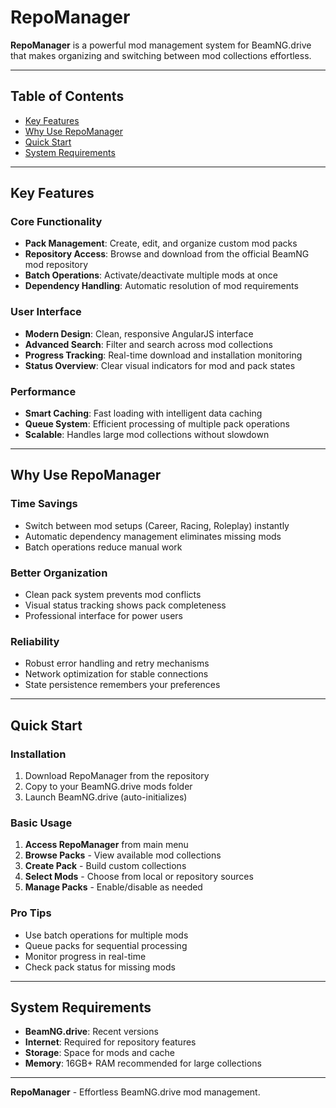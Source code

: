# RepoManager

**RepoManager** is a powerful mod management system for BeamNG.drive that makes organizing and switching between mod collections effortless.

---

## Table of Contents
- [Key Features](#key-features)
- [Why Use RepoManager](#why-use-repomanager)
- [Quick Start](#quick-start)
- [System Requirements](#system-requirements)

---

## Key Features

### Core Functionality
- **Pack Management**: Create, edit, and organize custom mod packs
- **Repository Access**: Browse and download from the official BeamNG mod repository
- **Batch Operations**: Activate/deactivate multiple mods at once
- **Dependency Handling**: Automatic resolution of mod requirements

### User Interface
- **Modern Design**: Clean, responsive AngularJS interface
- **Advanced Search**: Filter and search across mod collections
- **Progress Tracking**: Real-time download and installation monitoring
- **Status Overview**: Clear visual indicators for mod and pack states

### Performance
- **Smart Caching**: Fast loading with intelligent data caching
- **Queue System**: Efficient processing of multiple pack operations
- **Scalable**: Handles large mod collections without slowdown

---

## Why Use RepoManager

### Time Savings
- Switch between mod setups (Career, Racing, Roleplay) instantly
- Automatic dependency management eliminates missing mods
- Batch operations reduce manual work

### Better Organization
- Clean pack system prevents mod conflicts
- Visual status tracking shows pack completeness
- Professional interface for power users

### Reliability
- Robust error handling and retry mechanisms
- Network optimization for stable connections
- State persistence remembers your preferences

---

## Quick Start

### Installation
1. Download RepoManager from the repository
2. Copy to your BeamNG.drive mods folder
3. Launch BeamNG.drive (auto-initializes)

### Basic Usage
1. **Access RepoManager** from main menu
2. **Browse Packs** - View available mod collections
3. **Create Pack** - Build custom collections
4. **Select Mods** - Choose from local or repository sources
5. **Manage Packs** - Enable/disable as needed

### Pro Tips
- Use batch operations for multiple mods
- Queue packs for sequential processing
- Monitor progress in real-time
- Check pack status for missing mods

---

## System Requirements

- **BeamNG.drive**: Recent versions
- **Internet**: Required for repository features
- **Storage**: Space for mods and cache
- **Memory**: 16GB+ RAM recommended for large collections

---

**RepoManager** - Effortless BeamNG.drive mod management.